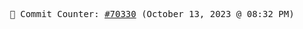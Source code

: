 <p align="center">
    <samp>
        📮 Commit Counter: <a href="https://github.com/Javascript-void0/Javascript-void0/commits/main">#70330</a> (October 13, 2023 @ 08:32 PM)
    </samp>
</p>